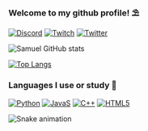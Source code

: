 ### Welcome to my github profile! ⛱️

[![Discord](https://img.shields.io/badge/Discord-7289DA?style=for-the-badge&logo=discord&logoColor=white)](https://discord.gg/yUkpWTAVHT)
[![Twitch](https://img.shields.io/badge/Twitch-9146FF?style=for-the-badge&logo=twitch&logoColor=white)](https://www.twitch.tv/mukasztv)
[![Twitter](https://img.shields.io/badge/Twitter-1DA1F2?style=for-the-badge&logo=twitter&logoColor=white)](https://twitter.com/apenasomukasz)

![Samuel GitHub stats](https://github-readme-stats.vercel.app/api?username=mukaszof&show_icons=true&theme=onedark)

[![Top Langs](https://github-readme-stats.vercel.app/api/top-langs/?username=mukaszof)](https://github.com/anuraghazra/github-readme-stats)

### Languages I use or study 📘

[![Python](https://img.shields.io/badge/Python-3776AB?style=for-the-badge&logo=python&logoColor=white)](https://www.python.org/)
[![JavaS](https://img.shields.io/badge/JavaScript-F7DF1E?style=for-the-badge&logo=javascript&logoColor=black)](https://www.javascript.com/)
[![C++](https://img.shields.io/badge/C%2B%2B-00599C?style=for-the-badge&logo=c%2B%2B&logoColor=white)](https://www.jetbrains.com/cpp/?source=google&medium=cpc&campaign=12668269321&gclid=Cj0KCQiA2ZCOBhDiARIsAMRfv9LPIsC4AhlCPMKIBEZdjUSxYXSv5laVBLOOPnP8JS4hIT3D4MXZNJUaAtjREALw_wcB)
[![HTML5](https://img.shields.io/badge/HTML5-E34F26?style=for-the-badge&logo=html5&logoColor=white)]()

![Snake animation](https://github.com/mukaszof/mukaszof/blob/output/github-contribution-grid-snake.svg)
